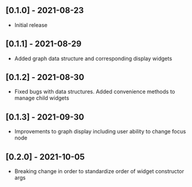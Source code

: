 ## [0.1.0] - 2021-08-23

- Initial release

## [0.1.1] - 2021-08-29

- Added graph data structure and corresponding display widgets

## [0.1.2] - 2021-08-30

- Fixed bugs with data structures. Added convenience methods to manage child widgets

## [0.1.3] - 2021-09-30

- Improvements to graph display including user ability to change focus node

## [0.2.0] - 2021-10-05

- Breaking change in order to standardize order of widget constructor args
